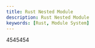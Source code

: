 ```yaml
---
title: Rust Nested Module
description: Rust Nested Module
keywords: [Rust, Module System]
---
```


4545454